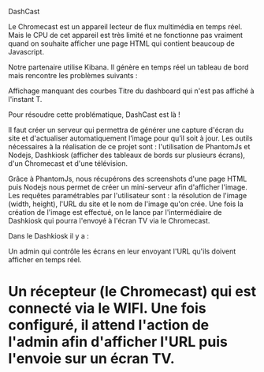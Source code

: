 DashCast

Le Chromecast est un appareil lecteur de flux multimédia en temps réel. Mais le CPU de cet appareil est très limité et ne fonctionne pas vraiment quand on souhaite afficher une page HTML qui contient beaucoup de Javascript.

Notre partenaire utilise Kibana. Il génère en temps réel un tableau de bord mais rencontre les problèmes suivants :

Affichage manquant des courbes
Titre du dashboard qui n'est pas affiché à l'instant T.

Pour résoudre cette problématique, DashCast est là !

Il faut créer un serveur qui permettra de générer une capture d'écran du site et d'actualiser automatiquement l’image pour qu’il soit à jour. Les outils nécessaires à la réalisation de ce projet sont : l'utilisation de PhantomJs et Nodejs, Dashkiosk (afficher des tableaux de bords sur plusieurs écrans), d'un Chromecast et d'une télévision.

Grâce à PhantomJs, nous récupérons des screenshots d'une page HTML puis Nodejs nous permet de créer un mini-serveur afin d'afficher l'image. Les requêtes paramétrables par l'utilisateur sont : la résolution de l'image (width, height), l'URL du site et le nom de l'image qu'on crée. Une fois la création de l'image est effectué, on le lance par l'intermédiaire de Dashkiosk qui pourra l'envoyé à l'écran TV via le Chromecast.

Dans le Dashkiosk il y a :

Un admin qui contrôle les écrans en leur envoyant l'URL qu'ils doivent afficher en temps réel.

Un récepteur (le Chromecast) qui est connecté via le WIFI. Une fois configuré, il attend l'action de l'admin afin d'afficher l'URL puis l'envoie sur un écran TV.
========

